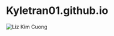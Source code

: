 # Kyletran01.github.io
![Liz Kim Cuong]([https://www.google.com/url?sa=i&url=https%3A%2F%2Fwww.24h.com.vn%2Flam-dep%2Fdan-ban-gai-cu-cua-trinh-thang-binh-voc-dang-nuot-na-goi-cam-kho-phan-bi-c145a1463981.html&psig=AOvVaw2hmKWI5xdqCr8d8U6yUW4I&ust=1690983470622000&source=images&cd=vfe&opi=89978449&ved=0CBEQjRxqFwoTCOjAxbrKu4ADFQAAAAAdAAAAABAR](https://scontent-xsp1-1.xx.fbcdn.net/v/t1.15752-9/359028057_306619121751359_7922581337741173045_n.png?_nc_cat=108&ccb=1-7&_nc_sid=ae9488&_nc_ohc=wqVkkXA_fW8AX_avnP2&_nc_ht=scontent-xsp1-1.xx&oh=03_AdQCSmWCJSAeVdEaDycsccZMXMqBrUfqZYjqvC9JlLiwWA&oe=64F0821C)https://scontent-xsp1-1.xx.fbcdn.net/v/t1.15752-9/359028057_306619121751359_7922581337741173045_n.png?_nc_cat=108&ccb=1-7&_nc_sid=ae9488&_nc_ohc=wqVkkXA_fW8AX_avnP2&_nc_ht=scontent-xsp1-1.xx&oh=03_AdQCSmWCJSAeVdEaDycsccZMXMqBrUfqZYjqvC9JlLiwWA&oe=64F0821C)
